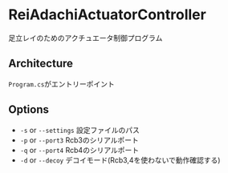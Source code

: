 # ReiAdachiActuatorController

足立レイのためのアクチュエータ制御プログラム

## Architecture

`Program.cs`がエントリーポイント

## Options

- `-s` or `--settings` 設定ファイルのパス
- `-p` or `--port3` Rcb3のシリアルポート
- `-q` or `--port4` Rcb4のシリアルポート
- `-d` or `--decoy` デコイモード(Rcb3,4を使わないで動作確認する)